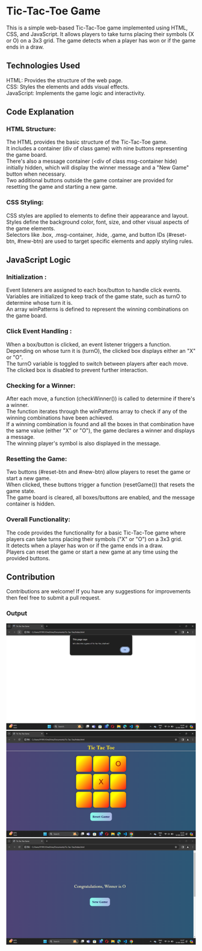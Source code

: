 # Tic-Tac-Toe Game
This is a simple web-based Tic-Tac-Toe game implemented using HTML, CSS, and JavaScript. It allows players to take turns placing their symbols (X or O) on a 3x3 grid. The game detects when a player has won or if the game ends in a draw.
## Technologies Used 
HTML: Provides the structure of the web page. <br>
CSS: Styles the elements and adds visual effects. <br>
JavaScript: Implements the game logic and interactivity. <br>

## Code Explanation
### HTML Structure:
The HTML provides the basic structure of the Tic-Tac-Toe game.<br>
It includes a container (div of class game) with nine buttons representing the game board. <br>
There's also a message container (<div of class msg-container hide) initially hidden, which will display the winner message and a "New Game" button when necessary. <br>
Two additional buttons outside the game container are provided for resetting the game and starting a new game. <br>
### CSS Styling:
CSS styles are applied to elements to define their appearance and layout. <br>
Styles define the background color, font, size, and other visual aspects of the game elements. <br>
Selectors like .box, .msg-container, .hide, .game, and button IDs (#reset-btn, #new-btn) are used to target specific elements and apply styling rules. <br>
## JavaScript Logic
### Initialization :
Event listeners are assigned to each box/button to handle click events. <br>
Variables are initialized to keep track of the game state, such as turnO to determine whose turn it is. <br>
An array winPatterns is defined to represent the winning combinations on the game board. <br>
### Click Event Handling :
When a box/button is clicked, an event listener triggers a function. <br>
Depending on whose turn it is (turnO), the clicked box displays either an "X" or "O". <br>
The turnO variable is toggled to switch between players after each move. <br>
The clicked box is disabled to prevent further interaction. <br>
### Checking for a Winner: 
After each move, a function (checkWinner()) is called to determine if there's a winner. <br>
The function iterates through the winPatterns array to check if any of the winning combinations have been achieved. <br>
If a winning combination is found and all the boxes in that combination have the same value (either "X" or "O"), the game declares a winner and displays a message. <br>
The winning player's symbol is also displayed in the message. <br>
### Resetting the Game:
Two buttons (#reset-btn and #new-btn) allow players to reset the game or start a new game. <br>
When clicked, these buttons trigger a function (resetGame()) that resets the game state. <br>
The game board is cleared, all boxes/buttons are enabled, and the message container is hidden. <br>
### Overall Functionality:
The code provides the functionality for a basic Tic-Tac-Toe game where players can take turns placing their symbols ("X" or "O") on a 3x3 grid. <br>
It detects when a player has won or if the game ends in a draw. <br>
Players can reset the game or start a new game at any time using the provided buttons. <br>
## Contribution
Contributions are welcome! If you have any suggestions for improvements then feel free to submit a pull request.

### Output
<img src="1. Tic-Tac-Toe.png" alt="Output">
<br>
<img src="2. Tic-Tac-Toe.png" alt="Output">
<br>
<img src="3. Tic-Tac-Toe.png" alt="Output">

